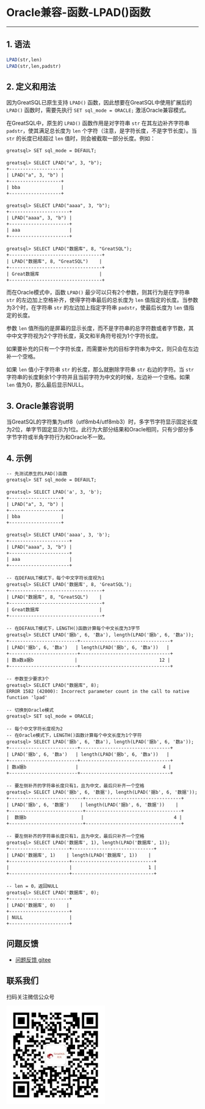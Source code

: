 # Oracle兼容-函数-LPAD()函数
---


## 1. 语法

```sql
LPAD(str,len)
LPAD(str,len,padstr)
```

## 2. 定义和用法
因为GreatSQL已原生支持 `LPAD()` 函数，因此想要在GreatSQL中使用扩展后的 `LPAD()` 函数时，需要先执行 `SET sql_mode = ORACLE;` 激活Oracle兼容模式。

在GreatSQL中，原生的 `LPAD()` 函数作用是对字符串 `str` 在其左边补齐字符串 `padstr`，使其满足总长度为 `len` 个字符（注意，是字符长度，不是字节长度）。当 `str` 的长度已经超过 `len` 值时，则会被截取一部分长度。例如：
```
greatsql> SET sql_mode = DEFAULT;

greatsql> SELECT LPAD("a", 3, "b");
+-------------------+
| LPAD("a", 3, "b") |
+-------------------+
| bba               |
+-------------------+

greatsql> SELECT LPAD("aaaa", 3, "b");
+----------------------+
| LPAD("aaaa", 3, "b") |
+----------------------+
| aaa                  |
+----------------------+

greatsql> SELECT LPAD("数据库", 8, "GreatSQL");
+----------------------------------+
| LPAD("数据库", 8, "GreatSQL")    |
+----------------------------------+
| Great数据库                      |
+----------------------------------+
```

而在Oracle模式中，函数 `LPAD()` 最少可以只有2个参数，则其行为是在字符串 `str` 的左边加上空格补齐，使得字符串最后的总长度为 `len` 值指定的长度。当参数为3个时，在字符串 `str` 的左边加上指定字符串 `padstr`，使最后长度为 `len` 值指定的长度。

参数 `len` 值所指的是屏幕的显示长度，而不是字符串的总字符数或者字节数，其中中文字符视为2个字符长度，英文和半角符号视为1个字符长度。

如果要补充的只有一个字符长度，而需要补充的目标字符串为中文，则只会在左边补一个空格。

如果 `len` 值小于字符串 `str` 的长度，那么就删除字符串 `str` 右边的字符。当 `str` 字符串的长度剩余1个字符并且当前字符为中文的时候，左边补一个空格。如果 `len` 值为0，那么最后显示NULL。


## 3. Oracle兼容说明
当GreatSQL的字符集为utf8（utf8mb4/utf8mb3）时，多字节字符显示固定长度为2位，单字节固定显示为1位。此行为大部分结果和Oracle相同，只有少部分多字节字符或半角字符行为和Oracle不一致。


## 4. 示例

```
-- 先测试原生的LPAD()函数
greatsql> SET sql_mode = DEFAULT;

greatsql> SELECT LPAD('a', 3, 'b');
+-------------------+
| LPAD("a", 3, "b") |
+-------------------+
| bba               |
+-------------------+

greatsql> SELECT LPAD('aaaa', 3, 'b');
+----------------------+
| LPAD("aaaa", 3, "b") |
+----------------------+
| aaa                  |
+----------------------+

-- 在DEFAULT模式下，每个中文字符长度视为1
greatsql> SELECT LPAD('数据库', 8, 'GreatSQL');
+----------------------------------+
| LPAD("数据库", 8, "GreatSQL")    |
+----------------------------------+
| Great数据库                      |
+----------------------------------+

-- 在DEFAULT模式下，LENGTH()函数计算每个中文长度为3字节
greatsql> SELECT LPAD('据b', 6, '数a'), length(LPAD('据b', 6, '数a'));
+-------------------------+---------------------------------+
| LPAD('据b', 6, '数a')   | length(LPAD('据b', 6, '数a'))   |
+-------------------------+---------------------------------+
| 数a数a据b               |                              12 |
+-------------------------+---------------------------------+

-- 参数至少要求3个
greatsql> SELECT LPAD("数据库", 8);
ERROR 1582 (42000): Incorrect parameter count in the call to native function 'lpad'

-- 切换到Oracle模式
greatsql> SET sql_mode = ORACLE;

-- 每个中文字符长度视为2
-- 在Oracle模式下，LENGTH()函数计算每个中文长度为1个字符
greatsql> SELECT LPAD('据b', 6, '数a'), length(LPAD('据b', 6, '数a'));
+-------------------------+---------------------------------+
| LPAD('据b', 6, '数a')   | length(LPAD('据b', 6, '数a'))   |
+-------------------------+---------------------------------+
| 数a据b                  |                               4 |
+-------------------------+---------------------------------+

-- 要左侧补齐的字符串长度只有1，且为中文，最后只补齐一个空格
greatsql> SELECT LPAD('据b', 6, '数据'), length(LPAD('据b', 6, '数据'));
+---------------------------+-----------------------------------+
| LPAD('据b', 6, '数据')    | length(LPAD('据b', 6, '数据'))    |
+---------------------------+-----------------------------------+
|  数据b                    |                                 4 |
+---------------------------+-----------------------------------+

-- 要左侧补齐的字符串长度只有1，且为中文，最后只补齐一个空格
greatsql> SELECT LPAD('数据库', 1), length(LPAD('数据库', 1));
+----------------------+------------------------------+
| LPAD('数据库', 1)    | length(LPAD('数据库', 1))    |
+----------------------+------------------------------+
|                      |                            1 |
+----------------------+------------------------------+

-- len = 0，返回NULL
greatsql> SELECT LPAD('数据库', 0);
+----------------------+
| LPAD('数据库', 0)    |
+----------------------+
| NULL                 |
+----------------------+
```




**问题反馈**
---
- [问题反馈 gitee](https://gitee.com/GreatSQL/GreatSQL-Manual/issues)


**联系我们**
---

扫码关注微信公众号

![greatsql-wx](../../greatsql-wx.jpg)
